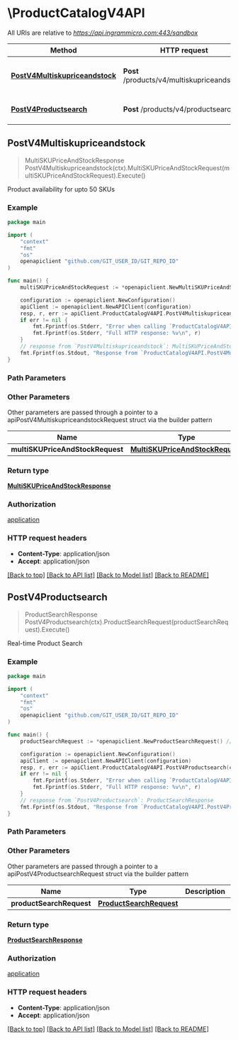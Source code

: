 # \ProductCatalogV4API

All URIs are relative to *https://api.ingrammicro.com:443/sandbox*

Method | HTTP request | Description
------------- | ------------- | -------------
[**PostV4Multiskupriceandstock**](ProductCatalogV4API.md#PostV4Multiskupriceandstock) | **Post** /products/v4/multiskupriceandstock | Product availability for upto 50 SKUs
[**PostV4Productsearch**](ProductCatalogV4API.md#PostV4Productsearch) | **Post** /products/v4/productsearch | Real-time Product Search



## PostV4Multiskupriceandstock

> MultiSKUPriceAndStockResponse PostV4Multiskupriceandstock(ctx).MultiSKUPriceAndStockRequest(multiSKUPriceAndStockRequest).Execute()

Product availability for upto 50 SKUs



### Example

```go
package main

import (
	"context"
	"fmt"
	"os"
	openapiclient "github.com/GIT_USER_ID/GIT_REPO_ID"
)

func main() {
	multiSKUPriceAndStockRequest := *openapiclient.NewMultiSKUPriceAndStockRequest() // MultiSKUPriceAndStockRequest |  (optional)

	configuration := openapiclient.NewConfiguration()
	apiClient := openapiclient.NewAPIClient(configuration)
	resp, r, err := apiClient.ProductCatalogV4API.PostV4Multiskupriceandstock(context.Background()).MultiSKUPriceAndStockRequest(multiSKUPriceAndStockRequest).Execute()
	if err != nil {
		fmt.Fprintf(os.Stderr, "Error when calling `ProductCatalogV4API.PostV4Multiskupriceandstock``: %v\n", err)
		fmt.Fprintf(os.Stderr, "Full HTTP response: %v\n", r)
	}
	// response from `PostV4Multiskupriceandstock`: MultiSKUPriceAndStockResponse
	fmt.Fprintf(os.Stdout, "Response from `ProductCatalogV4API.PostV4Multiskupriceandstock`: %v\n", resp)
}
```

### Path Parameters



### Other Parameters

Other parameters are passed through a pointer to a apiPostV4MultiskupriceandstockRequest struct via the builder pattern


Name | Type | Description  | Notes
------------- | ------------- | ------------- | -------------
 **multiSKUPriceAndStockRequest** | [**MultiSKUPriceAndStockRequest**](MultiSKUPriceAndStockRequest.md) |  | 

### Return type

[**MultiSKUPriceAndStockResponse**](MultiSKUPriceAndStockResponse.md)

### Authorization

[application](../README.md#application)

### HTTP request headers

- **Content-Type**: application/json
- **Accept**: application/json

[[Back to top]](#) [[Back to API list]](../README.md#documentation-for-api-endpoints)
[[Back to Model list]](../README.md#documentation-for-models)
[[Back to README]](../README.md)


## PostV4Productsearch

> ProductSearchResponse PostV4Productsearch(ctx).ProductSearchRequest(productSearchRequest).Execute()

Real-time Product Search



### Example

```go
package main

import (
	"context"
	"fmt"
	"os"
	openapiclient "github.com/GIT_USER_ID/GIT_REPO_ID"
)

func main() {
	productSearchRequest := *openapiclient.NewProductSearchRequest() // ProductSearchRequest |  (optional)

	configuration := openapiclient.NewConfiguration()
	apiClient := openapiclient.NewAPIClient(configuration)
	resp, r, err := apiClient.ProductCatalogV4API.PostV4Productsearch(context.Background()).ProductSearchRequest(productSearchRequest).Execute()
	if err != nil {
		fmt.Fprintf(os.Stderr, "Error when calling `ProductCatalogV4API.PostV4Productsearch``: %v\n", err)
		fmt.Fprintf(os.Stderr, "Full HTTP response: %v\n", r)
	}
	// response from `PostV4Productsearch`: ProductSearchResponse
	fmt.Fprintf(os.Stdout, "Response from `ProductCatalogV4API.PostV4Productsearch`: %v\n", resp)
}
```

### Path Parameters



### Other Parameters

Other parameters are passed through a pointer to a apiPostV4ProductsearchRequest struct via the builder pattern


Name | Type | Description  | Notes
------------- | ------------- | ------------- | -------------
 **productSearchRequest** | [**ProductSearchRequest**](ProductSearchRequest.md) |  | 

### Return type

[**ProductSearchResponse**](ProductSearchResponse.md)

### Authorization

[application](../README.md#application)

### HTTP request headers

- **Content-Type**: application/json
- **Accept**: application/json

[[Back to top]](#) [[Back to API list]](../README.md#documentation-for-api-endpoints)
[[Back to Model list]](../README.md#documentation-for-models)
[[Back to README]](../README.md)

